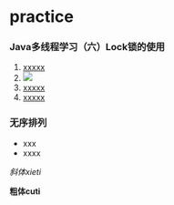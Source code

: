 # practice

###  Java多线程学习（六）Lock锁的使用
1. [xxxxx](http://www.baidu.com)
2. ![](https://user-gold-cdn.xitu.io/2018/8/4/16504e0cb6bac32e?w=758&h=772&f=jpeg&s=247210)
3. [xxxxx](http://www.baidu.com)
4. [xxxxx](http://www.baidu.com)

### 无序排列

* xxx
* xxxx


*斜体xieti*

**粗体cuti**
